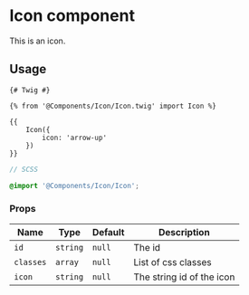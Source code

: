 # Icon component

This is an icon.

## Usage

```twig
{# Twig #}

{% from '@Components/Icon/Icon.twig' import Icon %}

{{
    Icon({
        icon: 'arrow-up'
    })
}}
```

```scss
// SCSS

@import '@Components/Icon/Icon';
```

### Props

| Name                | Type           | Default | Description                 |
| ------------------- | -------------- | ------- | --------------------------- |
| `id`                | `string`       | `null`  | The id                      |
| `classes`           | `array`        | `null`  | List of css classes         |
| `icon`              | `string`       | `null`  | The string id of the icon   |